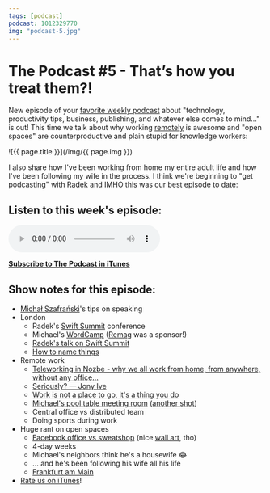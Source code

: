 ```yaml
---
tags: [podcast]
podcast: 1012329770
img: "podcast-5.jpg"
---
```


# The Podcast #5 - That’s how you treat them?!

New episode of your [favorite weekly podcast][p] about "technology, productivity tips, business, publishing, and whatever else comes to mind..." is out! This time we talk about why working [remotely](https://sliwinski.com/teleworking) is awesome and "open spaces" are counterproductive and plain stupid for knowledge workers:

<!--More-->

![{{ page.title }}](/img/{{ page.img }})

I also share how I've been working from home my entire adult life and how I've been following my wife in the process. I think we're beginning to "get podcasting" with Radek and IMHO this was our best episode to date:

## Listen to this week's episode:

<audio controls>
<source src="https://files.nozbe.com/podcast/005.mp3" type="audio/mpeg">
</audio>

**[Subscribe to The Podcast in iTunes][i]**

## Show notes for this episode:

  * [Michał Szafrański](http://jakoszczedzacpieniadze.pl/)'s tips on speaking
  * London
    * Radek's [Swift Summit](https://www.swiftsummit.com/) conference
    * Michael's [WordCamp](https://london.wordcamp.org/2015/) ([Remag](http://remag.me/) was a sponsor!)
    * [Radek's talk on Swift Summit](https://realm.io/news/swift-summit-swifty-methods-clarity-brevity/)
    * [How to name things](http://radex.io/swift/methods/)
  * Remote work
    * [Teleworking in Nozbe - why we all work from home, from anywhere, without any office...](https://sliwinski.com/teleworking/)
    * [Seriously? — Jony Ive](http://rmem.es/Jony/Seriously.jpg)
    * [Work is not a place to go, it's a thing you do](http://www.ted.com/talks/jason_fried_why_work_doesn_t_happen_at_work)
    * [Michael's pool table meeting room](https://instagram.com/p/1iPOYNp_SN/) ([another shot](https://instagram.com/p/1qwbCEmSj3/))
    * Central office vs distributed team
    * Doing sports during work
  * Huge rant on open spaces
    * [Facebook office vs sweatshop](https://twitter.com/ptone/status/582764080219320323) (nice [wall art](https://instagram.com/p/0lc-OhmSrh/), tho)
    * 4-day weeks
    * Michael's neighbors think he's a housewife 😂
    * … and he's been following his wife all his life 
    * [Frankfurt am Main](https://instagram.com/p/0lc-OhmSrh/)
  * [Rate us on iTunes](https://itunes.apple.com/pl/podcast/the-podcast/id1012329770)!

[e]: /podcast-5
[p]: /podcast
[n]: https://michael.gratis/nozbe
[r]: https://michael.gratis/radex
[i]: https://michael.gratis/thepodcast